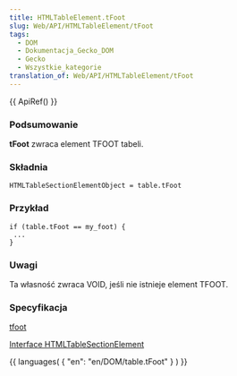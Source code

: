 ```yaml
---
title: HTMLTableElement.tFoot
slug: Web/API/HTMLTableElement/tFoot
tags:
  - DOM
  - Dokumentacja_Gecko_DOM
  - Gecko
  - Wszystkie_kategorie
translation_of: Web/API/HTMLTableElement/tFoot
---
```

{{ ApiRef() }}

### Podsumowanie

**tFoot** zwraca element TFOOT tabeli.

### Składnia

    HTMLTableSectionElementObject = table.tFoot

### Przykład

    if (table.tFoot == my_foot) {
     ...
    }

### Uwagi

Ta własność zwraca VOID, jeśli nie istnieje element TFOOT.

### Specyfikacja

[tfoot](http://www.w3.org/TR/DOM-Level-2-HTML/html.html#ID-64197097)

[Interface HTMLTableSectionElement](http://www.w3.org/TR/DOM-Level-2-HTML/html.html#ID-67417573)

{{ languages( { "en": "en/DOM/table.tFoot" } ) }}
